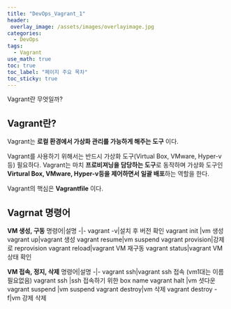 ```yaml
---
title: "DevOps_Vagrant_1"
header:
 overlay_image: /assets/images/overlayimage.jpg
categories:
  - DevOps
tags:
  - Vagrant
use_math: true
toc: true
toc_label: "페이지 주요 목차"
toc_sticky: true
---
```

Vagrant란 무엇일까?

## Vagrant란?
Vagrant는 **로컬 환경에서 가상화 관리를 가능하게 해주는 도구** 이다.

Vagrant를 사용하기 위해서는 반드시 가상화 도구(Virtual Box, VMware, Hyper-v 등) 필요하다.
Vagrant는 마치 **프로비져닝을 담당하는 도구**로 동작하며
가상화 도구인 **Virtural Box, VMware, Hyper-v등을 제어하면서 일괄 배포**하는 역할을 한다.

Vagrant의 핵심은 **Vagrantfile** 이다.

## Vagrnat 명령어

**VM 생성, 구동**
명령어|설명
-|-
vagrant -v|설치 후 버전 확인
vagrant init <boxpath>|vm 생성
vagrant up|vagrant 생성
vagrant resume|vm suspend
vagrant provision|강제로 reprovision
vagrant reload|vagrant VM 재구동
vagrant status|vagrant VM 상태 확인

**VM 접속, 정지, 삭제**
명령어|설명
-|-
vagrant ssh|vagrant ssh 접속 (vm1대는 이름 필요없음)
vagrant ssh <boxpath>|ssh 접속하기 위한 box name
vagrant halt <boxname>|vm 셧다운
vagrant suspend <boxname>|vm suspend
vagrant destroy|vm 삭제
vagrant destroy -f|vm 강제 삭제
